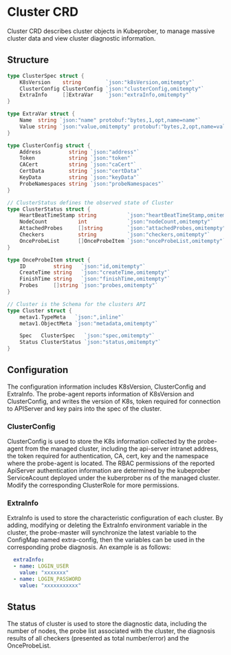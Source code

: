 # Cluster CRD
Cluster CRD describes cluster objects in Kubeprober, to manage massive cluster data and view cluster diagnostic information.

## Structure
```go
type ClusterSpec struct {
	K8sVersion    string        `json:"k8sVersion,omitempty"`
	ClusterConfig ClusterConfig `json:"clusterConfig,omitempty"`
	ExtraInfo     []ExtraVar    `json:"extraInfo,omitempty"`
}

type ExtraVar struct {
	Name  string `json:"name" protobuf:"bytes,1,opt,name=name"`
	Value string `json:"value,omitempty" protobuf:"bytes,2,opt,name=value"`
}

type ClusterConfig struct {
	Address         string `json:"address"`
	Token           string `json:"token"`
	CACert          string `json:"caCert"`
	CertData        string `json:"certData"`
	KeyData         string `json:"keyData"`
	ProbeNamespaces string `json:"probeNamespaces"`
}

// ClusterStatus defines the observed state of Cluster
type ClusterStatus struct {
	HeartBeatTimeStamp string          `json:"heartBeatTimeStamp,omitempty"`
	NodeCount          int             `json:"nodeCount,omitempty"`
	AttachedProbes     []string        `json:"attachedProbes,omitempty"`
	Checkers           string          `json:"checkers,omitempty"`
	OnceProbeList      []OnceProbeItem `json:"onceProbeList,omitempty"`
}

type OnceProbeItem struct {
	ID         string   `json:"id,omitempty"`
	CreateTime string   `json:"createTime,omitempty"`
	FinishTime string   `json:"finishTime,omitempty"`
	Probes     []string `json:"probes,omitempty"`
}

// Cluster is the Schema for the clusters API
type Cluster struct {
	metav1.TypeMeta   `json:",inline"`
	metav1.ObjectMeta `json:"metadata,omitempty"`

	Spec   ClusterSpec   `json:"spec,omitempty"`
	Status ClusterStatus `json:"status,omitempty"`
}

```

## Configuration
The configuration information includes K8sVersion, ClusterConfig and ExtraInfo. The probe-agent reports information of K8sVersion and ClusterConfig, and writes the version of K8s, token required for connection to APIServer and key pairs into the spec of the cluster.
### ClusterConfig
ClusterConfig is used to store the K8s information collected by the probe-agent from the managed cluster, including the api-server intranet address, the token required for authentication, CA, cert, key and the namespace where the probe-agent is located. The RBAC permissions of the reported ApiServer authentication information are determined by the kubeprober ServiceAcount deployed under the kuberprober ns of the managed cluster. Modify the corresponding ClusterRole for more permissions.

### ExtraInfo
ExtraInfo is used to store the characteristic configuration of each cluster. By adding, modifying or deleting the ExtraInfo environment variable in the cluster, the probe-master will synchronize the latest variable to the ConfigMap named extra-config, then the variables can be used in the corresponding probe diagnosis. An example is as follows:
```yaml
  extraInfo:
  - name: LOGIN_USER
    value: "xxxxxxx"
  - name: LOGIN_PASSWORD
    value: "xxxxxxxxxxx"
```
## Status
The status of cluster is used to store the diagnostic data, including the number of nodes, the probe list associated with the cluster, the diagnosis results of all checkers (presented as total number/error) and the OnceProbeList.